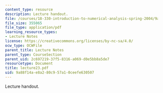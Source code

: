 ```yaml
---
content_type: resource
description: Lecture handout.
file: /courses/18-330-introduction-to-numerical-analysis-spring-2004/9a88f14ae8a280c957a10ceefe630507_lecture23.pdf
file_size: 355065
file_type: application/pdf
learning_resource_types:
- Lecture Notes
license: https://creativecommons.org/licenses/by-nc-sa/4.0/
ocw_type: OCWFile
parent_title: Lecture Notes
parent_type: CourseSection
parent_uid: 2c697219-37f5-8316-a069-d0e5bb8a5de7
resourcetype: Document
title: lecture23.pdf
uid: 9a88f14a-e8a2-80c9-57a1-0ceefe630507
---
```

Lecture handout.